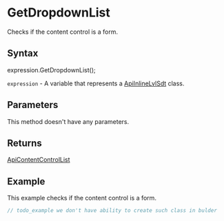 # GetDropdownList

Checks if the content control is a form.

## Syntax

expression.GetDropdownList();

`expression` - A variable that represents a [ApiInlineLvlSdt](../ApiInlineLvlSdt.md) class.

## Parameters

This method doesn't have any parameters.

## Returns

[ApiContentControlList](../../ApiContentControlList/ApiContentControlList.md)

## Example

This example checks if the content control is a form.

```javascript
// todo_example we don't have ability to create such class in bulder
```